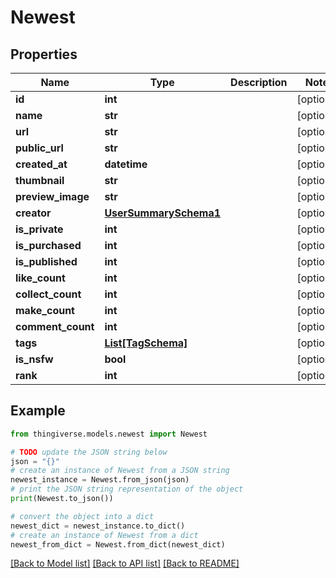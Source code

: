 # Newest


## Properties

Name | Type | Description | Notes
------------ | ------------- | ------------- | -------------
**id** | **int** |  | [optional] 
**name** | **str** |  | [optional] 
**url** | **str** |  | [optional] 
**public_url** | **str** |  | [optional] 
**created_at** | **datetime** |  | [optional] 
**thumbnail** | **str** |  | [optional] 
**preview_image** | **str** |  | [optional] 
**creator** | [**UserSummarySchema1**](UserSummarySchema1.md) |  | [optional] 
**is_private** | **int** |  | [optional] 
**is_purchased** | **int** |  | [optional] 
**is_published** | **int** |  | [optional] 
**like_count** | **int** |  | [optional] 
**collect_count** | **int** |  | [optional] 
**make_count** | **int** |  | [optional] 
**comment_count** | **int** |  | [optional] 
**tags** | [**List[TagSchema]**](TagSchema.md) |  | [optional] 
**is_nsfw** | **bool** |  | [optional] 
**rank** | **int** |  | [optional] 

## Example

```python
from thingiverse.models.newest import Newest

# TODO update the JSON string below
json = "{}"
# create an instance of Newest from a JSON string
newest_instance = Newest.from_json(json)
# print the JSON string representation of the object
print(Newest.to_json())

# convert the object into a dict
newest_dict = newest_instance.to_dict()
# create an instance of Newest from a dict
newest_from_dict = Newest.from_dict(newest_dict)
```
[[Back to Model list]](../README.md#documentation-for-models) [[Back to API list]](../README.md#documentation-for-api-endpoints) [[Back to README]](../README.md)


